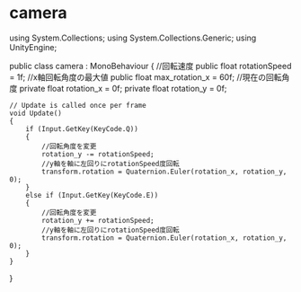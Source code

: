 # camera
using System.Collections;
using System.Collections.Generic;
using UnityEngine;

public class camera : MonoBehaviour
{
    //回転速度
    public float rotationSpeed = 1f;
    //x軸回転角度の最大値
    public float max_rotation_x = 60f;
    //現在の回転角度
    private float rotation_x = 0f;
    private float rotation_y = 0f;

    // Update is called once per frame
    void Update()
    {
        if (Input.GetKey(KeyCode.Q))
        {
            //回転角度を変更
            rotation_y -= rotationSpeed;
            //y軸を軸に左回りにrotationSpeed度回転
            transform.rotation = Quaternion.Euler(rotation_x, rotation_y, 0);
        }
        else if (Input.GetKey(KeyCode.E))
        {
            //回転角度を変更
            rotation_y += rotationSpeed;
            //y軸を軸に左回りにrotationSpeed度回転
            transform.rotation = Quaternion.Euler(rotation_x, rotation_y, 0);
        }
    }
}
